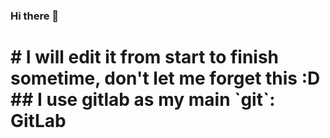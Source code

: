 ### Hi there 👋

<h1 color=red>
# I will edit it from start to finish sometime, don't let me forget this :D
## I use gitlab as my main `git`: <a src="https://gitlab.com/Pometcan">GitLab</a>
</h1>
